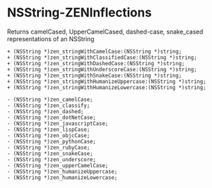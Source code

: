 NSString-ZENInflections
======================

Returns camelCased, UpperCamelCased, dashed-case, snake_cased representations of an NSString

``` objc
+ (NSString *)zen_stringWithCamelCase:(NSString *)string;
+ (NSString *)zen_stringWithClassifiedCase:(NSString *)string;
+ (NSString *)zen_stringWithDashedCase:(NSString *)string;
+ (NSString *)zen_stringWithUnderscoreCase:(NSString *)string;
+ (NSString *)zen_stringWithSnakeCase:(NSString *)string;
+ (NSString *)zen_stringWithHumanizeUppercase:(NSString *)string;
+ (NSString *)zen_stringWithHumanizeLowercase:(NSString *)string;

- (NSString *)zen_camelCase;
- (NSString *)zen_classify;
- (NSString *)zen_dashed;
- (NSString *)zen_dotNetCase;
- (NSString *)zen_javascriptCase;
- (NSString *)zen_lispCase;
- (NSString *)zen_objcCase;
- (NSString *)zen_pythonCase;
- (NSString *)zen_rubyCase;
- (NSString *)zen_snakeCase;
- (NSString *)zen_underscore;
- (NSString *)zen_upperCamelCase;
- (NSString *)zen_humanizeUppercase;
- (NSString *)zen_humanizeLowercase;
```
